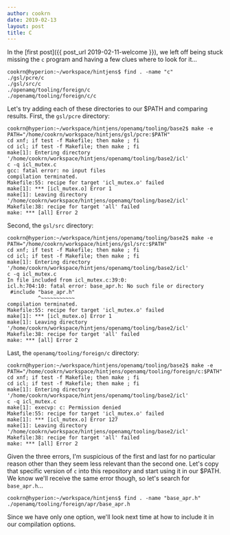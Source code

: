 ```yaml
---
author: cookrn
date: 2019-02-13
layout: post	
title: C
---
```


In the [first post]({{ post_url 2019-02-11-welcome }}), we left off being stuck
missing the `c` program and having a few clues where to look for it...

```
cookrn@hyperion:~/workspace/hintjens$ find . -name "c"
./gsl/pcre/c
./gsl/src/c
./openamq/tooling/foreign/c
./openamq/tooling/foreign/c/c
```

Let's try adding each of these directories to our $PATH and comparing results.
First, the `gsl/pcre` directory:

```
cookrn@hyperion:~/workspace/hintjens/openamq/tooling/base2$ make -e PATH="/home/cookrn/workspace/hintjens/gsl/pcre:$PATH"
cd xnf; if test -f Makefile; then make ; fi
cd icl; if test -f Makefile; then make ; fi
make[1]: Entering directory '/home/cookrn/workspace/hintjens/openamq/tooling/base2/icl'
c -q icl_mutex.c
gcc: fatal error: no input files
compilation terminated.
Makefile:55: recipe for target 'icl_mutex.o' failed
make[1]: *** [icl_mutex.o] Error 1
make[1]: Leaving directory '/home/cookrn/workspace/hintjens/openamq/tooling/base2/icl'
Makefile:38: recipe for target 'all' failed
make: *** [all] Error 2
```

Second, the `gsl/src` directory:

```
cookrn@hyperion:~/workspace/hintjens/openamq/tooling/base2$ make -e PATH="/home/cookrn/workspace/hintjens/gsl/src:$PATH"
cd xnf; if test -f Makefile; then make ; fi
cd icl; if test -f Makefile; then make ; fi
make[1]: Entering directory '/home/cookrn/workspace/hintjens/openamq/tooling/base2/icl'
c -q icl_mutex.c
In file included from icl_mutex.c:39:0:
icl.h:704:10: fatal error: base_apr.h: No such file or directory
 #include "base_apr.h"
          ^~~~~~~~~~~~
compilation terminated.
Makefile:55: recipe for target 'icl_mutex.o' failed
make[1]: *** [icl_mutex.o] Error 1
make[1]: Leaving directory '/home/cookrn/workspace/hintjens/openamq/tooling/base2/icl'
Makefile:38: recipe for target 'all' failed
make: *** [all] Error 2
```

Last, the `openamq/tooling/foreign/c` directory:

```
cookrn@hyperion:~/workspace/hintjens/openamq/tooling/base2$ make -e PATH="/home/cookrn/workspace/hintjens/openamq/tooling/foreign/c:$PATH"
cd xnf; if test -f Makefile; then make ; fi
cd icl; if test -f Makefile; then make ; fi
make[1]: Entering directory '/home/cookrn/workspace/hintjens/openamq/tooling/base2/icl'
c -q icl_mutex.c
make[1]: execvp: c: Permission denied
Makefile:55: recipe for target 'icl_mutex.o' failed
make[1]: *** [icl_mutex.o] Error 127
make[1]: Leaving directory '/home/cookrn/workspace/hintjens/openamq/tooling/base2/icl'
Makefile:38: recipe for target 'all' failed
make: *** [all] Error 2
```

Given the three errors, I'm suspicious of the first and last for no particular
reason other than they seem less relevant than the second one. Let's copy that
specific version of `c` into this repository and start using it in our $PATH.
We know we'll receive the same error though, so let's search for `base_apr.h`...

```
cookrn@hyperion:~/workspace/hintjens$ find . -name "base_apr.h"
./openamq/tooling/foreign/apr/base_apr.h
```

Since we have only one option, we'll look next time at how to include it in
our compilation options.

